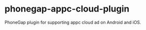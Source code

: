 phonegap-appc-cloud-plugin
==========================

PhoneGap plugin for supporting appc cloud ad on Android and iOS.
